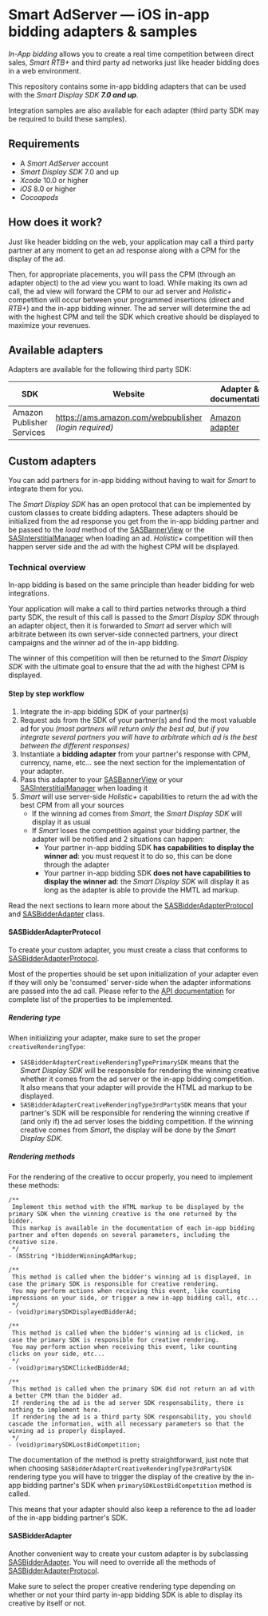 # Smart AdServer — iOS in-app bidding adapters & samples

_In-App bidding_ allows you to create a real time competition between direct sales, _Smart RTB+_ and third party ad networks just like header bidding does in a web environment.

This repository contains some in-app bidding adapters that can be used with the _Smart Display SDK **7.0 and up**_.

Integration samples are also available for each adapter (third party SDK may be required to build these samples).

## Requirements

- A _Smart AdServer_ account
- _Smart Display SDK_ 7.0 and up
- _Xcode_ 10.0 or higher
- _iOS_ 8.0 or higher
- _Cocoapods_

## How does it work?

Just like header bidding on the web, your application may call a third party partner at any moment to get an ad response along with a CPM for the display of the ad.

Then, for appropriate placements, you will pass the CPM (through an adapter object) to the ad view you want to load. While making its own ad call, the ad view will forward the CPM to our ad server and _Holistic+_ competition will occur between your programmed insertions (direct and _RTB+_) and the in-app bidding winner. The ad server will determine the ad with the highest CPM and tell the SDK which creative should be displayed to maximize your revenues.

## Available adapters

Adapters are available for the following third party SDK:

| SDK | Website | Adapter & documentation |
| --- | ------- | ----------------------- |
| Amazon Publisher Services | https://ams.amazon.com/webpublisher _(login required)_ | [Amazon adapter](Amazon/) |

## Custom adapters

You can add partners for in-app bidding without having to wait for _Smart_ to integrate them for you.

The _Smart Display SDK_ has an open protocol that can be implemented by custom classes to create bidding adapters. These adapters should be initialized from the ad response you get from the in-app bidding partner and be passed to the _load_ method of the [SASBannerView](http://documentation.smartadserver.com/displaySDK/ios/API/Classes/SASAdView.html) or the [SASInterstitialManager](http://documentation.smartadserver.com/displaySDK/ios/API/Classes/SASBaseInterstitialManager.html) when loading an ad. _Holistic+_ competition will then happen server side and the ad with the highest CPM will be displayed.

### Technical overview

In-app bidding is based on the same principle than header bidding for web integrations.

Your application will make a call to third parties networks through a third party SDK, the result of this call is passed to the _Smart Display SDK_ through an adapter object, then it is forwarded to _Smart_ ad server which will arbitrate between its own server-side connected partners, your direct campaigns and the winner ad of the in-app bidding.

The winner of this competition will then be returned to the _Smart Display SDK_ with the ultimate goal to ensure that the ad with the highest CPM is displayed.

#### Step by step workflow

1. Integrate the in-app bidding SDK of your partner(s)
2. Request ads from the SDK of your partner(s) and find the most valuable ad for you _(most partners will return only the best ad, but if you integrate several partners you will have to arbitrate which ad is the best between the different responses)_
3. Instantiate a **bidding adapter** from your partner's response with CPM, currency, name, etc… see the next section for the implementation of your adapter.
4. Pass this adapter to your [SASBannerView](http://documentation.smartadserver.com/displaySDK/ios/API/Classes/SASAdView.html) or your [SASInterstitialManager](http://documentation.smartadserver.com/displaySDK/ios/API/Classes/SASBaseInterstitialManager.html) when loading it
5. _Smart_ will use server-side _Holistic+_ capabilities to return the ad with the best CPM from all your sources
    - If the winning ad comes from _Smart_, the _Smart Display SDK_ will display it as usual
    - If _Smart_ loses the competition against your bidding partner, the adapter will be notified and 2 situations can happen:
        - Your partner in-app bidding SDK **has capabilities to display the winner ad**: you must request it to do so, this can be done through the adapter
        - Your partner in-app bidding SDK **does not have capabilities to display the winner ad**: the _Smart Display SDK_ will display it as long as the adapter is able to provide the HMTL ad markup.

Read the next sections to learn more about the [SASBidderAdapterProtocol](http://documentation.smartadserver.com/displaySDK/ios/API/Protocols/SASBidderAdapterProtocol.html) and [SASBidderAdapter](http://documentation.smartadserver.com/displaySDK/ios/API/Classes/SASBidderAdapter.html) class.

#### SASBidderAdapterProtocol

To create your custom adapter, you must create a class that conforms to [SASBidderAdapterProtocol](http://documentation.smartadserver.com/displaySDK/ios/API/Protocols/SASBidderAdapterProtocol.html).

Most of the properties should be set upon initialization of your adapter even if they will only be 'consumed' server-side when the adapter informations are passed into the ad call. Please refer to the [API documentation](http://documentation.smartadserver.com/displaySDK/ios/API/index.html) for complete list of the properties to be implemented.

##### Rendering type

When initializing your adapter, make sure to set the proper ```creativeRenderingType```:

- ```SASBidderAdapterCreativeRenderingTypePrimarySDK``` means that the _Smart Display SDK_ will be responsible for rendering the winning creative whether it comes from the ad server or the in-app bidding competition. It also means that your adapter will provide the HTML ad markup to be displayed.
- ```SASBidderAdapterCreativeRenderingType3rdPartySDK``` means that your partner's SDK will be responsible for rendering the winning creative if (and only if) the ad server loses the bidding competition. If the winning creative comes from _Smart_, the display will be done by the _Smart Display SDK_.

##### Rendering methods

For the rendering of the creative to occur properly, you need to implement these methods:

    /**
     Implement this method with the HTML markup to be displayed by the primary SDK when the winning creative is the one returned by the bidder.
     This markup is available in the documentation of each in-app bidding partner and often depends on several parameters, including the creative size.
     */
    - (NSString *)bidderWinningAdMarkup;

    /**
     This method is called when the bidder's winning ad is displayed, in case the primary SDK is responsible for creative rendering.
     You may perform actions when receiving this event, like counting impressions on your side, or trigger a new in-app bidding call, etc...
     */
    - (void)primarySDKDisplayedBidderAd;

    /**
     This method is called when the bidder's winning ad is clicked, in case the primary SDK is responsible for creative rendering.
     You may perform action when receiving this event, like counting clicks on your side, etc...
     */
    - (void)primarySDKClickedBidderAd;

    /**
     This method is called when the primary SDK did not return an ad with a better CPM than the bidder ad.
     If rendering the ad is the ad server SDK responsability, there is nothing to implement here.
     If rendering the ad is a third party SDK responsability, you should cascade the information, with all necessary parameters so that the winning ad is properly displayed.
     */
    - (void)primarySDKLostBidCompetition;

The documentation of the method is pretty straightforward, just note that when choosing ```SASBidderAdapterCreativeRenderingType3rdPartySDK``` rendering type you will have to trigger the display of the creative by the in-app bidding partner's SDK when ```primarySDKLostBidCompetition``` method is called.

This means that your adapter should also keep a reference to the ad loader of the in-app bidding partner's SDK.

#### SASBidderAdapter

Another convenient way to create your custom adapter is by subclassing [SASBidderAdapter](http://documentation.smartadserver.com/displaySDK/ios/API/Classes/SASBidderAdapter.html). You will need to override all the methods of [SASBidderAdapterProtocol](http://documentation.smartadserver.com/displaySDK/ios/API/Protocols/SASBidderAdapterProtocol.html).

Make sure to select the proper creative rendering type depending on whether or not your third party in-app bidding SDK is able to display its creative by itself or not.
